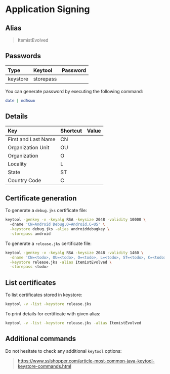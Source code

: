# Application Signing

## Alias 

> ItemistEvolved

## Passwords

| Type        | Keytool   | Password                         |
| :---------- | :-------- | :------------------------------- |
| keystore    | storepass |  |

You can generate password by executing the following command:

```bash
date | md5sum
```

## Details

| Key                 | Shortcut | Value                      | 
| :------------------ | :------- | :------------------------- |
| First and Last Name | CN       | <todo>                     |
| Organization Unit   | OU       | <todo>                     |
| Organization        | O        | <todo>                     |
| Locality            | L        | <todo>                     |
| State               | ST       | <todo>                     |
| Country Code        | C        | <todo>                     |

## Certificate generation

To generate a `debug.jks` certificate file:

```bash
keytool -genkey -v -keyalg RSA -keysize 2048 -validity 10000 \                    
  -dname 'CN=Android Debug,O=Android,C=US' \
  -keystore debug.jks -alias androiddebugkey \
  -storepass android
```

To generate a `release.jks` certificate file:

```bash
keytool -genkey -v -keyalg RSA -keysize 2048 -validity 1460 \
  -dname 'CN=<todo>, OU=<todo>, O=<todo>, L=<todo>, ST=<todo>, C=<todo>' \
  -keystore release.jks -alias ItemistEvolved \
  -storepass <todo>
```

## List certificates

To list certificates stored in keystore:

```bash
keytool -v -list -keystore release.jks
```

To print details for certificate with given alias:

```bash
keytool -v -list -keystore release.jks -alias ItemistEvolved
```

## Additional commands

Do not hesitate to check any additional `keytool` options:

> https://www.sslshopper.com/article-most-common-java-keytool-keystore-commands.html
